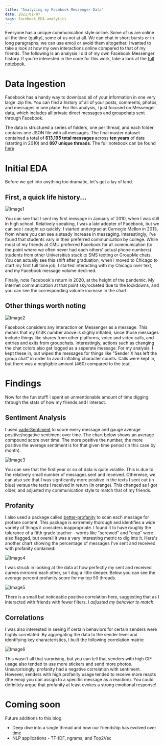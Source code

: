 ```yaml
---
title: "Analyzing my Facebook Messenger Data"
date: 2021-01-07
tags: facebook EDA analytics
---
```


Everyone has a unique communication style online. Some of us are online all the time (guilty), some of us not at all. We can chat in short bursts or in long paragraphs, we can use emoji or avoid them altogether. I wanted to take a look at how my own interactions online compared to that of my friends. The following is an analysis I did of my own Facebook Messenger history. If you're interested in the code for this work, take a look at the [full notebook.](https://github.com/aliya-zee/facebook-analytics/blob/main/Facebook%20Analytics.ipynb)

# Data Ingestion
Facebook has a handy way to download all of your information in one very large .zip file. You can find a history of all of your posts, comments, photos, and messages in one place. For this analysis, I just focused on Messenger data, which includes all private direct messages and groupchats sent through Facebook. 

The data is structured a series of folders, one per thread, and each folder contains one JSON file with all messages. The final master dataset contained a total of **613,195 total messages** across **ten years** of data (starting in 2010) and **897 unique threads**. The full notebook can be found [here](https://github.com/aliya-zee/facebook-analytics/blob/main/Messenger%20Pre-Processing.ipynb). 

# Initial EDA
Before we get into anything too dramatic, let's get a lay of land.

## First, a quick life history...
![Image1](2017-01-07-images/Image-1-total-messages.png)

You can see that I sent my first message in January of 2010, when I was still in high school. Relatively speaking, I was a late adopter of Facebook, but we can see I caught up quickly. I started undergrad at Carnegie Mellon in 2013, from where you can see a steady increase in messaging. Interestingly, I've found that students vary in their preferred communication by college. While most of my friends at CMU preferred Facebook for all communication (to the point where we often never had each others' actual phone numbers) students from other Universities stuck to SMS texting or GroupMe chats. You can actually see this shift after graduation, when I moved to Chicago to start my first full time job, I started interacting with my Chicago over text, and my Facebook message volume declined.

Finally, note Facebook's return in 2020, at the height of the pandemic. My internet communication at that point skyrocketed due to the lockdowns, and you can see the corresponding volume increase in the chart.

## Other things worth noting
![Image2](2017-01-07-images/Image-2-total-messages-by-content-type.png)

Facebook considers any interaction on Messenger as a message. This means that my 613K number above is slighly inflated, since those messages include things like shares from other platforms, voice and video calls, and entries and exits from groupchats. Interestingly, actions such as changing the chat colors also get logged as a seperate message.
For my analysis, I kept these in, but wiped the messages for things like "Sender X has left the group chat" in order to avoid inflating character counts. Calls were kept in, but there was a negligible amount (460) compared to the total.

# Findings
Now for the fun stuff! I spent an unmentionable amount of time digging through the stats of how my friends and I interact. 

## Sentiment Analysis 
I used [vaderSentiment](https://pypi.org/project/vaderSentiment/) to score every message and gauge average positive/negative sentiment over time. The chart below shows an average compound score over time. The more positive the number, the more positive the average sentiment is for that given time period (in this case by month). 

![Image3](2017-01-07-images/Image-3-sentiment-scores.png)

You can see that the first year or so of data is quite volatile. This is due to the relatively small number of messages sent and received. Otherwise, we can also see that I was signficantly more positive in the texts I sent out (in blue) versus the texts I received in return (in orange). This changed as I got older, and adjusted my communication style to match that of my friends. 

## Profanity
I also used a package called [better-profanity](https://pypi.org/project/better-profanity/) to scan each message for profane content. This package is extremely thorough and identifies a wide variety of things it considers inappropriate. I found it to have roughly the tolerance of a fifth grade teacher - words like "screwed" and "crap" were also flagged, but overall it was a very interesting metric to dig into it. Here's another chart showing the percentage of messages I've sent and received with profanity contained:

![Image4](2017-01-07-images/Image-4-profanity.png)

I was struck in looking at the data at how perfectly my sent and received curves mirrored each other, so I dug a little deeper. Below you can see the average percent profanity score for my top 50 threads. 

![Image5](2017-01-07-images/Image-5-profanity-by-thread.png)

There is a small but noticeable positive correlation here, suggesting that as I interacted with friends with fewer filters, I _adjusted my behavior to match_. 

## Correlations 
I was also interested in seeing if certain behaviors for certain senders were highly correlated. By aggregating the data to the sender level and identifying key characteristics, I built the following correlation matrix:

![Image6](2017-01-07-images/Image-6-correlations.png)

This wasn't all that surprising, but you can tell that senders with high GIF usage also tended to use more stickers and send more photos. Unsurprisingly, profanity had a negative correlation with sentiment. However, senders with high profanity usage tended to receive more reacts (the emoji you can assign to a specific message as a reaction). You could definitely argue that profanity at least evokes a strong emotional response!

# Coming soon
Future additions to this blog:
* Deep dive into a single thread and how our friendship has evolved over time
* NLP applications - TF-IDF, ngrams, and Top2Vec
